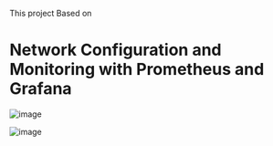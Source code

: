 This project Based on

# Network Configuration and Monitoring with Prometheus and Grafana

![image](https://github.com/user-attachments/assets/8c48abe5-b83c-49a8-be3d-69ad7f26fcee)

![image](https://github.com/user-attachments/assets/b2ecb2a2-96d5-47d5-a437-40bc86779bd3)

